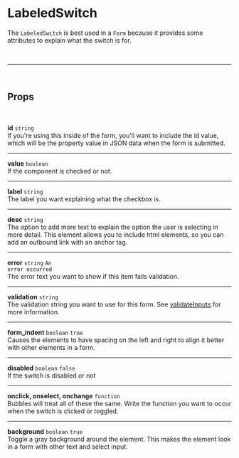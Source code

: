 # LabeledSwitch

The `LabeledSwitch` is best used in a `Form` because it provides some attributes to explain what the switch is for.

<br>

---

<br>

## Props

<br>

**id** `string`<br>
If you're using this inside of the form, you'll want to include the id value, which will be the property value in JSON data when the form is submitted.

---

**value** `boolean`<br>
If the component is checked or not.

---

**label** `string` <br>
The label you want explaining what the checkbox is.

---

**desc** `string` <br>
The option to add more text to explain the option the user is selecting in more detail. This element allows you to include html elements, so you can add an outbound link with an anchor tag.

---

**error** `string` <code class="blue">An error occurred</code><br>
The error text you want to show if this item fails validation.

---

**validation** `string`<br>
The validation string you want to use for this form. See [validateInputs](/validate-inputs) for more information.

---

**form_indent** `boolean` <code class="blue">true</code><br>
Causes the elements to have spacing on the left and right to align it better with other elements in a form.

---

**disabled** `boolean` <code class="blue">false</code><br>
If the switch is disabled or not

---

**onclick, onselect, onchange** `function` <br>
Bubbles will treat all of these the same. Write the function you want to occur when the switch is clicked or toggled.

---

**background** `boolean` <code class="blue">true</code><br>
Toggle a gray background around the element. This makes the element look in a form with other text and select input.
